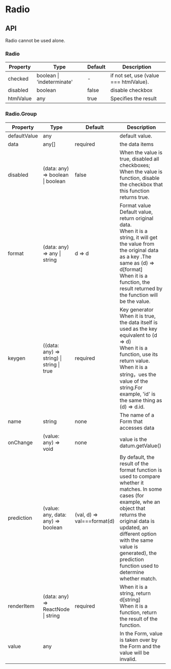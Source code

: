 # Radio

<example />

## API

Radio cannot be used alone.

### Radio

| Property | Type | Default | Description |
| --- | --- | --- | --- |
| checked | boolean \| 'indeterminate' | - | if not set, use (value === htmlValue). |
| disabled | boolean | false | disable checkbox |
| htmlValue | any | true | Specifies the result |

### Radio.Group

| Property | Type | Default | Description |
| --- | --- | --- | --- |
| defaultValue | any | | default value. |
| data | any[] | required | the data items |
| disabled | (data: any) => boolean \| boolean  | false | When the value is true, disabled all checkboxes; When the value is function, disable the checkbox that this function returns true. |
| format | (data: any) => any \| string | d => d | Format value<br />Default value, return original data. <br />When it is a string, it will get the value from the original data as a key .The same as (d) => d\[format\]<br />When it is a function, the result returned by the function will be the value. |
| keygen | ((data: any) => string) \| string \| true  | required | Key generator<br />When it is true, the data itself is used as the key equivalent to (d => d)<br />When it is a function, use its return value.<br />When it is a string，ues the value of the string.For example, 'id' is the same thing as (d) => d.id. |
| name | string | none | The name of a Form that accesses data |
| onChange | (value: any) => void | none | value is the datum.getValue() |
| prediction | (value: any, data: any) => boolean | (val, d) => val===format(d) | By default, the result of the format function is used to compare whether it matches. In some cases (for example, whe an object that returns the original data is updated, an different option with the same value  is generated), the prediction function used to determine whether match. |
| renderItem | (data: any) => ReactNode \| string | required | When it is a string, return d\[string]<br />When it is a function, return the result of the function. |
| value | any | | In the Form, value is taken over by the Form and the value will be invalid. |
